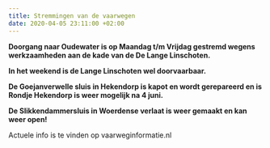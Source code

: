 ```yaml
---
title: Stremmingen van de vaarwegen
date: 2020-04-05 23:11:00 +02:00
---
```


**Doorgang naar Oudewater is op Maandag t/m Vrijdag gestremd wegens werkzaamheden aan de kade van de De Lange Linschoten.**

**In het weekend is de Lange Linschoten wel doorvaarbaar.** 

**De Goejanverwelle sluis in Hekendorp is kapot en wordt gerepareerd en is 
Rondje Hekendorp is weer mogelijk na 4 juni.**

**De Slikkendammersluis in Woerdense verlaat is weer gemaakt en kan weer open!**

Actuele info is te vinden op vaarweginformatie.nl


